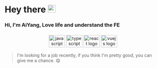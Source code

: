 # Hey there <img src="https://media.giphy.com/media/hvRJCLFzcasrR4ia7z/giphy.gif" width="25px">

### Hi, I'm AiYang, Love life and understand the FE

###

<div align="center">
  <img src="https://cdn.jsdelivr.net/gh/devicons/devicon/icons/javascript/javascript-original.svg" height="40" width="52" alt="javascript logo"  />
  <img src="https://cdn.jsdelivr.net/gh/devicons/devicon/icons/typescript/typescript-original.svg" height="40" width="52" alt="typescript logo"  />
  <img src="https://cdn.jsdelivr.net/gh/devicons/devicon/icons/react/react-original.svg" height="40" width="52" alt="react logo"  />
  <img src="https://cdn.jsdelivr.net/gh/devicons/devicon/icons/vuejs/vuejs-original.svg" height="40" width="52" alt="vuejs logo"  />
</div>



> I'm looking for a job recently, if you think I'm pretty good, you can give me a chance. 😋
